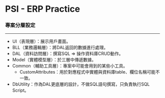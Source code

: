 # PSI - ERP Practice

### 專案分層設定
---
- UI（表現層）：展示用戶畫面。
- BLL（業務邏輯層）：將DAL返回的數據進行處理。
- DAL（資料訪問層）：撰寫SQL => 操作資料庫CRUD動作。
- Model（實體模型層）：於三層中傳遞數據。
- Common（輔助工具層）：專案中可能會用到的某些小工具。
  - CustomAttributes：用於對應程式中實體與資料庫table、欄位名稱可能不一致。
- DbUtility：作為DAL更底層的設計，不做SQL語句撰寫，只負責執行SQL Script。
